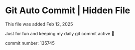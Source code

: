 # Git Auto Commit | Hidden File

This file was added Feb 12, 2025

Just for fun and keeping my daily git commit active 🤪

commit number: 135745
